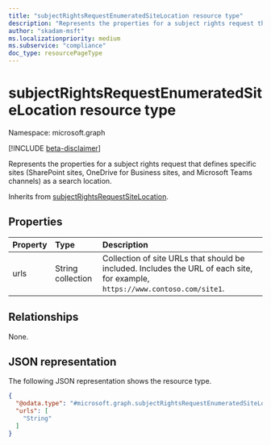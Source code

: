```yaml
---
title: "subjectRightsRequestEnumeratedSiteLocation resource type"
description: "Represents the properties for a subject rights request that defines specific sites (SharePoint sites, OneDrive for Business sites, and Microsoft Teams channels) as a search location."
author: "skadam-msft"
ms.localizationpriority: medium
ms.subservice: "compliance"
doc_type: resourcePageType
---
```


# subjectRightsRequestEnumeratedSiteLocation resource type

Namespace: microsoft.graph

[!INCLUDE [beta-disclaimer](../../includes/beta-disclaimer.md)]

Represents the properties for a subject rights request that defines specific sites (SharePoint sites, OneDrive for Business sites, and Microsoft Teams channels) as a search location.

Inherits from [subjectRightsRequestSiteLocation](../resources/subjectrightsrequestsitelocation.md).

## Properties
|Property|Type|Description|
|:---|:---|:---|
|urls|String collection|Collection of site URLs that should be included. Includes the URL of each site, for example, `https://www.contoso.com/site1`.|

## Relationships
None.

## JSON representation
The following JSON representation shows the resource type.
<!-- {
  "blockType": "resource",
  "@odata.type": "microsoft.graph.subjectRightsRequestEnumeratedSiteLocation"
}
-->
``` json
{
  "@odata.type": "#microsoft.graph.subjectRightsRequestEnumeratedSiteLocation",
  "urls": [
    "String"
  ]
}
```

